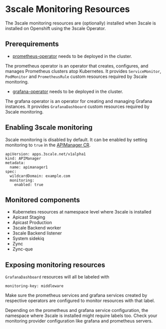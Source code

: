 # 3scale Monitoring Resources

The 3scale monitoring resources are (optionally) installed when 3scale is installed on Openshift using the 3scale Operator.

## Prerequirements

* [prometheus-operator](https://github.com/coreos/prometheus-operator/tree/master/contrib/kube-prometheus#quickstart) needs to be deployed in the cluster.

The prometheus operator is an operator that creates, configures, and manages Prometheus clusters atop Kubernetes. It provides `ServiceMonitor`, `PodMonitor` and `PrometheusRule` custom resources required by 3scale monitoring.

* [grafana-operator](https://github.com/integr8ly/grafana-operator) needs to be deployed in the cluster.

The grafana operator is an operator for creating and managing Grafana instances. It provides `GrafanaDashboard` custom resources required by 3scale monitoring.

## Enabling 3scale monitoring

3scale monitoring is disabled by default. It can be enabled by setting monitoring to `true` in the [APIManager CR](apimanager-reference.md).

```
apiVersion: apps.3scale.net/v1alpha1
kind: APIManager
metadata:
  name: apimanager1
spec:
  wildcardDomain: example.com
  monitoring:
    enabled: true
```

## Monitored components

* Kubernetes resources at namespace level where 3scale is installed
* Apicast Staging
* Apicast Production
* 3scale Backend worker
* 3scale Backend listener
* System sidekiq
* Zync
* Zync-que

## Exposing monitoring resources

`GrafanaDashboard` resources will all be labeled with

```
monitoring-key: middleware
```

Make sure the prometheus services and grafana services created by respective operators are configured to monitor resources with that label.

Depending on the prometheus and grafana service configuration, the namespace where 3scale is installed might require labels too. Check your monitoring provider configuration like grafana and prometheus servers.
